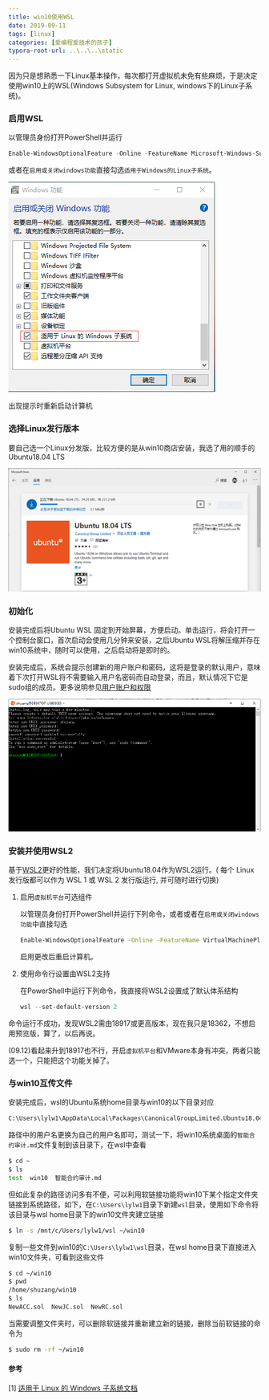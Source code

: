 ```yaml
---
title: win10使用WSL
date: 2019-09-11
tags: [linux]
categories: [爱编程爱技术的孩子]
typora-root-url: ..\..\..\static
---
```


因为只是想熟悉一下Linux基本操作，每次都打开虚拟机未免有些麻烦，于是决定使用win10上的WSL(Windows Subsystem for Linux, windows下的Linux子系统)。

### 启用WSL

以管理员身份打开PowerShell并运行

```powershell
Enable-WindowsOptionalFeature -Online -FeatureName Microsoft-Windows-Subsystem-Linux
```

 或者在`启用或关闭windows功能`直接勾选`适用于Windows的Linux子系统`。

![选择WSL](/images/win10-使用WSL/64679858-28c6e700-d4af-11e9-9ade-ccd5b9a87395.png)

出现提示时重新启动计算机

### 选择Linux发行版本

要自己选一个Linux分发版，比较方便的是从win10商店安装，我选了用的顺手的Ubuntu18.04 LTS

![Ubuntu 18 04 for WSL](/images/win10-使用WSL/64679855-28c6e700-d4af-11e9-8509-f95adbf0f0ea.png)

### 初始化

安装完成后将Ubuntu WSL 固定到开始屏幕，方便启动。单击运行，将会打开一个控制台窗口，首次启动会使用几分钟来安装，之后Ubuntu WSL将解压缩并存在win10系统中，随时可以使用，之后启动将是即时的。

安装完成后，系统会提示创建新的用户账户和密码，这将是登录的默认用户，意味着下次打开WSL将不需要输入用户名密码而自动登录，而且，默认情况下它是sudo组的成员。更多说明参见[用户账户和权限](https://docs.microsoft.com/zh-cn/windows/wsl/user-support)

![安装好的WSL](/images/win10-使用WSL/64679857-28c6e700-d4af-11e9-8ad0-89566df73c22.png)

### 安装并使用WSL2

基于[WSL2](https://docs.microsoft.com/zh-cn/windows/wsl/wsl2-index)更好的性能，我们决定将Ubuntu18.04作为WSL2运行。( 每个 Linux 发行版都可以作为 WSL 1 或 WSL 2 发行版运行, 并可随时进行切换)

1. 启用`虚拟机平台`可选组件

    以管理员身份打开PowerShell并运行下列命令，或者或者在`启用或关闭windows功能`中直接勾选

   ```bash
   Enable-WindowsOptionalFeature -Online -FeatureName VirtualMachinePlatform
   ```

    启用更改后重启计算机。
   
2. 使用命令行设置由WSL2支持

    在PowerShell中运行下列命令，我直接将WSL2设置成了默认体系结构

   ```powershell
   wsl --set-default-version 2
   ```



命令运行不成功，发现WSL2需由18917或更高版本，现在我只是18362，不想启用预览版，算了，以后再说。

(09.12)看起来升到18917也不行，开启`虚拟机平台`和VMware本身有冲突，两者只能选一个，只能把这个功能关掉了。

### 与win10互传文件

安装完成后，wsl的Ubuntu系统home目录与win10的以下目录对应

```bash
C:\Users\lylw1\AppData\Local\Packages\CanonicalGroupLimited.Ubuntu18.04onWindows_79rhkp1fndgsc\LocalState\rootfs\home\shuzang
```

路径中的用户名更换为自己的用户名即可，测试一下，将win10系统桌面的`智能合约审计.md`文件复制到该目录下，在wsl中查看

```bash
$ cd ~
$ ls
test  win10  智能合约审计.md
```

但如此复杂的路径访问多有不便，可以利用软链接功能将win10下某个指定文件夹链接到系统路径，如下，在`C:\Users\lylw1`目录下新建`wsl`目录，使用如下命令将该目录与wsl home目录下的win10文件夹建立链接

```bash
$ ln -s /mnt/c/Users/lylw1/wsl ~/win10 
```

复制一些文件到win10的`C:\Users\lylw1\wsl`目录，在wsl home目录下直接进入win10文件夹，可看到这些文件

```bash
$ cd ~/win10
$ pwd
/home/shuzang/win10
$ ls
NewACC.sol  NewJC.sol  NewRC.sol
```

当需要调整文件夹时，可以删除软链接并重新建立新的链接，删除当前软链接的命令为

```bash
$ sudo rm -rf ~/win10
```



#### 参考

[1] [适用于 Linux 的 Windows 子系统文档](https://docs.microsoft.com/zh-cn/windows/wsl/about)